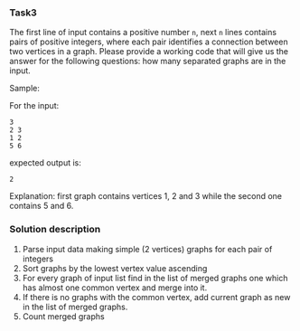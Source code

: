 ### Task3
The first line of input contains a positive number `n`, next `n` lines contains pairs of positive integers, where each pair identifies a connection between two vertices in a graph. Please provide a working code that will give us the answer for the following questions: how many separated graphs are in the input.

Sample:

For the input:

```
3
2 3
1 2
5 6
```

expected output is:

```
2
```

Explanation: first graph contains vertices 1, 2 and 3 while the second one contains 5 and 6.

### Solution description
1. Parse input data making simple (2 vertices) graphs for each pair of integers
2. Sort graphs by the lowest vertex value ascending 
3. For every graph of input list find in the list of merged graphs one which has almost one common vertex and merge into it.
4. If there is no graphs with the common vertex, add current graph as new in the list of merged graphs.
5. Count merged graphs